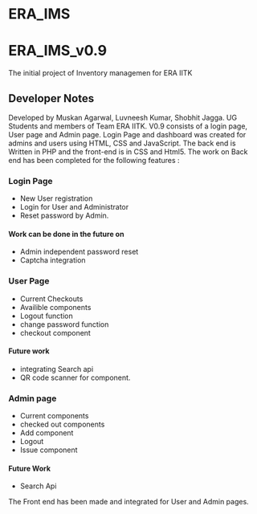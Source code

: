 # ERA_IMS
# ERA_IMS_v0.9
The initial project of Inventory managemen for ERA IITK 
## Developer Notes 
Developed by Muskan Agarwal, Luvneesh Kumar, Shobhit Jagga. UG Students and members of Team ERA IITK. 
V0.9 consists of a login page, User page and Admin page. 
Login Page and dashboard was created for admins and users using HTML, CSS and JavaScript.
The back end is Written in PHP and the front-end is in CSS and Html5. The work on Back end has been completed for the following features : 
### Login Page 
  - New User registration  
  - Login for User and Administrator
  - Reset password by Admin. 
#### Work can be done in the future on 
  - Admin independent password reset
  - Captcha integration
### User Page 
  - Current Checkouts 
  - Availible components
  - Logout function
  - change password function
  - checkout component
#### Future work 
   - integrating  Search api 
   - QR code scanner for component. 
### Admin page 
  - Current components  
  - checked out components  
  - Add component 
  - Logout 
  - Issue component 
#### Future Work 
  - Search Api 
  
The Front end has been made and integrated for User and Admin pages. 
## 
  
  
